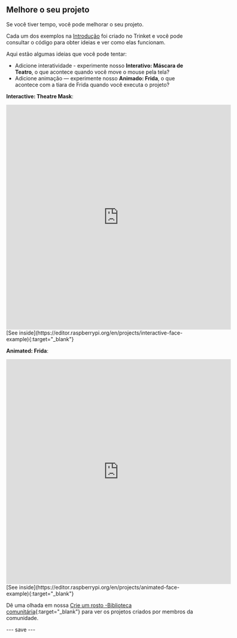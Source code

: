 ## Melhore o seu projeto

Se você tiver tempo, você pode melhorar o seu projeto.

Cada um dos exemplos na [Introdução](.) foi criado no Trinket e você pode consultar o código para obter ideias e ver como elas funcionam.

Aqui estão algumas ideias que você pode tentar:
- Adicione interatividade - experimente nosso **Interativo: Máscara de Teatro**, o que acontece quando você move o mouse pela tela?
- Adicione animação — experimente nosso **Animado: Frida**, o que acontece com a tiara de Frida quando você executa o projeto?

**Interactive: Theatre Mask**:
<iframe src="https://editor.raspberrypi.org/en/embed/viewer/interactive-face-example" width="600" height="600" frameborder="0" marginwidth="0" marginheight="0" allowfullscreen>
</iframe> [See inside](https://editor.raspberrypi.org/en/projects/interactive-face-example){:target="_blank"}

**Animated: Frida**:
<iframe src="https://editor.raspberrypi.org/en/embed/viewer/animated-face-example" width="600" height="600" frameborder="0" marginwidth="0" marginheight="0" allowfullscreen>
</iframe> [See inside](https://editor.raspberrypi.org/en/projects/animated-face-example){:target="_blank"}

Dê uma olhada em nossa [Crie um rosto -Biblioteca comunitária](https://wke.lt/w/s/8sVH4f){:target="_blank"} para ver os projetos criados por membros da comunidade.

--- save ---
